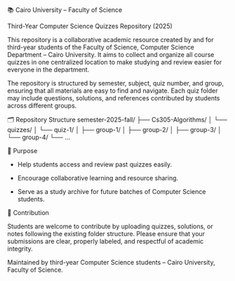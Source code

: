 📚 Cairo University – Faculty of Science

Third-Year Computer Science Quizzes Repository (2025)

This repository is a collaborative academic resource created by and for third-year students of the Faculty of Science, Computer Science Department – Cairo University.
It aims to collect and organize all course quizzes in one centralized location to make studying and review easier for everyone in the department.

The repository is structured by semester, subject, quiz number, and group, ensuring that all materials are easy to find and navigate.
Each quiz folder may include questions, solutions, and references contributed by students across different groups.


🗂️ Repository Structure
semester-2025-fall/
├── Cs305-Algorithms/
│   └── quizzes/
│       └── quiz-1/
│           ├── group-1/
│           ├── group-2/
│           ├── group-3/
│           └── group-4/
└── ...


🎯 Purpose

- Help students access and review past quizzes easily.

- Encourage collaborative learning and resource sharing.

- Serve as a study archive for future batches of Computer Science students.

🤝 Contribution

Students are welcome to contribute by uploading quizzes, solutions, or notes following the existing folder structure.
Please ensure that your submissions are clear, properly labeled, and respectful of academic integrity.

Maintained by third-year Computer Science students – Cairo University, Faculty of Science.
